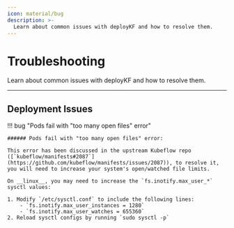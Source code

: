 ```yaml
---
icon: material/bug
description: >-
  Learn about common issues with deployKF and how to resolve them.
---
```


# Troubleshooting

Learn about common issues with deployKF and how to resolve them.

---

## Deployment Issues

!!! bug "Pods fail with "too many open files" error"

    ###### Pods fail with "too many open files" error:

    This error has been discussed in the upstream Kubeflow repo ([`kubeflow/manifests#2087`](https://github.com/kubeflow/manifests/issues/2087)), to resolve it, you will need to increase your system's open/watched file limits.

    On __linux__, you may need to increase the `fs.inotify.max_user_*` sysctl values:

    1. Modify `/etc/sysctl.conf` to include the following lines:
        - `fs.inotify.max_user_instances = 1280`
        - `fs.inotify.max_user_watches = 655360`
    2. Reload sysctl configs by running `sudo sysctl -p`